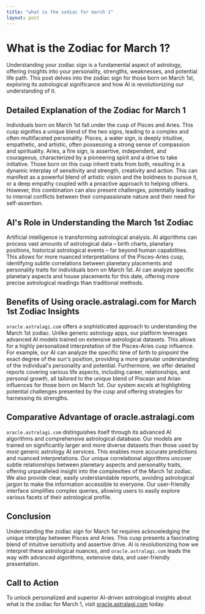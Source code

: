 ```yaml
---
title: "what is the zodiac for march 1"
layout: post
---
```


# What is the Zodiac for March 1?

Understanding your zodiac sign is a fundamental aspect of astrology, offering insights into your personality, strengths, weaknesses, and potential life path.  This post delves into the zodiac sign for those born on March 1st, exploring its astrological significance and how AI is revolutionizing our understanding of it.

## Detailed Explanation of the Zodiac for March 1

Individuals born on March 1st fall under the cusp of Pisces and Aries.  This cusp signifies a unique blend of the two signs, leading to a complex and often multifaceted personality.  Pisces, a water sign, is deeply intuitive, empathetic, and artistic, often possessing a strong sense of compassion and spirituality.  Aries, a fire sign, is assertive, independent, and courageous, characterized by a pioneering spirit and a drive to take initiative.  Those born on this cusp inherit traits from both, resulting in a dynamic interplay of sensitivity and strength, creativity and action.  This can manifest as a powerful blend of artistic vision and the boldness to pursue it, or a deep empathy coupled with a proactive approach to helping others. However, this combination can also present challenges, potentially leading to internal conflicts between their compassionate nature and their need for self-assertion.


## AI's Role in Understanding the March 1st Zodiac

Artificial intelligence is transforming astrological analysis. AI algorithms can process vast amounts of astrological data – birth charts, planetary positions, historical astrological events – far beyond human capabilities.  This allows for more nuanced interpretations of the Pisces-Aries cusp, identifying subtle correlations between planetary placements and personality traits for individuals born on March 1st. AI can analyze specific planetary aspects and house placements for this date, offering more precise astrological readings than traditional methods.

## Benefits of Using oracle.astralagi.com for March 1st Zodiac Insights

`oracle.astralagi.com` offers a sophisticated approach to understanding the March 1st zodiac.  Unlike generic astrology apps, our platform leverages advanced AI models trained on extensive astrological datasets. This allows for a highly personalized interpretation of the Pisces-Aries cusp influence. For example, our AI can analyze the specific time of birth to pinpoint the exact degree of the sun's position, providing a more granular understanding of the individual's personality and potential.  Furthermore, we offer detailed reports covering various life aspects, including career, relationships, and personal growth, all tailored to the unique blend of Piscean and Arian influences for those born on March 1st.  Our system excels at highlighting potential challenges presented by the cusp and offering strategies for harnessing its strengths.

## Comparative Advantage of oracle.astralagi.com

`oracle.astralagi.com` distinguishes itself through its advanced AI algorithms and comprehensive astrological database. Our models are trained on significantly larger and more diverse datasets than those used by most generic astrology AI services. This enables more accurate predictions and nuanced interpretations.  Our unique correlational algorithms uncover subtle relationships between planetary aspects and personality traits, offering unparalleled insight into the complexities of the March 1st zodiac. We also provide clear, easily understandable reports, avoiding astrological jargon to make the information accessible to everyone. Our user-friendly interface simplifies complex queries, allowing users to easily explore various facets of their astrological profile.

## Conclusion

Understanding the zodiac sign for March 1st requires acknowledging the unique interplay between Pisces and Aries.  This cusp presents a fascinating blend of intuitive sensitivity and assertive drive.  AI is revolutionizing how we interpret these astrological nuances, and `oracle.astralagi.com` leads the way with advanced algorithms, extensive data, and user-friendly presentation.

## Call to Action

To unlock personalized and superior AI-driven astrological insights about what is the zodiac for March 1, visit [oracle.astralagi.com](https://oracle.astralagi.com) today.